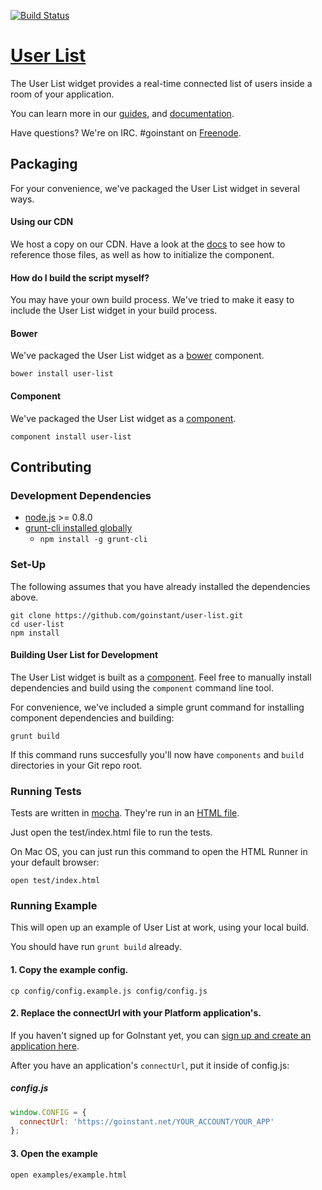 [![Build Status](https://travis-ci.org/goinstant/user-list.png?branch=master)](https://travis-ci.org/goinstant/user-list)

# [User List](https://developers.goinstant.com/v1/widgets/user_list.html)

The User List widget provides a real-time connected list of users inside a room of your application.

You can learn more in our
[guides](https://developers.goinstant.com/v1/widgets/guides/index.html),
and
[documentation](https://developers.goinstant.com/v1/widgets/user_list.html).

Have questions? We're on IRC. #goinstant on [Freenode](http://freenode.net/).

## Packaging
For your convenience, we've packaged the User List widget in several
ways.

#### Using our CDN

We host a copy on our CDN. Have a look at the [docs](https://developers.goinstant.com/v1/widgets/user_list.html)
to see how to reference those files, as well as how to initialize the component.

#### How do I build the script myself?

You may have your own build process. We've tried to make it easy to include
the User List widget in your build process.

#### Bower

We've packaged the User List widget as a [bower](http://bower.io/)
component.

```
bower install user-list
```

#### Component

We've packaged the User List widget as a [component](http://component.io/).

```
component install user-list
```

## Contributing

### Development Dependencies

- [node.js](http://nodejs.org/) >= 0.8.0
- [grunt-cli installed globally](http://gruntjs.com/getting-started)
  - `npm install -g grunt-cli`

### Set-Up

The following assumes that you have already installed the dependencies above.

```
git clone https://github.com/goinstant/user-list.git
cd user-list
npm install
```

#### Building User List for Development

The User List widget is built as a [component](https://github.com/component/component).
Feel free to manually install dependencies and build using the `component`
command line tool.

For convenience, we've included a simple grunt command for installing
component dependencies and building:

```
grunt build
```

If this command runs succesfully you'll now have `components` and `build`
directories in your Git repo root.

### Running Tests

Tests are written in [mocha](http://visionmedia.github.io/mocha/). They're run
in an [HTML file](http://visionmedia.github.io/mocha/#html-reporter).

Just open the test/index.html file to run the tests.

On Mac OS, you can just run this command to open the HTML Runner in your
default browser:

```
open test/index.html
```

### Running Example

This will open up an example of User List at work, using your local
build.

You should have run `grunt build` already.

#### 1. Copy the example config.

```
cp config/config.example.js config/config.js
```

#### 2. Replace the connectUrl with your Platform application's.

If you haven't signed up for GoInstant yet, you can [sign up and create an
application here](https://goinstant.com/signup).

After you have an application's `connectUrl`, put it inside of config.js:

##### config.js

```js
window.CONFIG = {
  connectUrl: 'https://goinstant.net/YOUR_ACCOUNT/YOUR_APP'
};
```

#### 3. Open the example

```
open examples/example.html
```
